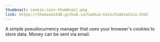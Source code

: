 ```yaml
---
thumbnail: cookie-coin-thumbnail.png
link: https://thomasm1248.github.io/Cookie-Coin/CookieCoin.html
---
```


A simple pseudocurrency manager that uses your browser's cookies to store data. Money can be sent via email.
